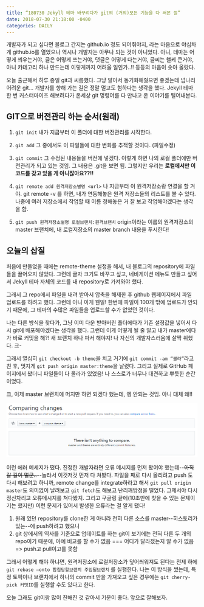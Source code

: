 ```yaml
---
title: “180730 Jekyll 테마 바꾸려다가 git의 (거의)모든 기능을 다 써본 썰”
date: 2018-07-30 21:18:00 -0400
categories: DAILY
---
```


개발자가 되고 싶다면 블로그 간지는 github.io 정도 되어줘야지, 라는 마음으로 야심차게 github.io를 열었으나 역시나 개발자는 아무나 되는 것이 아니었다. 아니, 테마는 어떻게 씌우는거야, 글은 어떻게 쓰는거야, 댓글은 어떻게 다는거야, 글씨는 왤케 큰거야, 아니 카테고리 하나 만드는데 이렇게까지 어려울 일인가..!! 등등의 마음이 솟아 올랐다.

오늘 출근해서 하루 종일 git과 씨름했다. 그냥 알아서 동기화해줬으면 좋겠는데 넘나리 어려운 git... 개발자를 향해 가는 길은 정말 멀고도 험하다는 생각을 했다.  Jekyll 테마 한 번 커스터마이즈 해보려다가 온세상 git 명령어를 다 만나고 온 이야기를 털어내본다.


## GIT으로 버전관리 하는 순서(원래)
1. `git init`  내가 지금부터 이 폴더에 대한 버전관리를 시작한다.

2. `git add`  그 중에서도 이 파일들에 대한 변화를 추적할 것이다.
(파일수정)

3. `git commit`  그 수정된 내용들을 버전에 넣겠다.
이렇게 하면 나의 로컬 폴더에만 버전관리가 되고 있는 것임. 그 내용은 .git을 보면 됨. 그렇지만 우리는 **로컬에서만 이 코드를 갖고 있을 게 아니잖아요??!!**

4. `git remote add 원격저장소별명 <url>` 나 지금부터 이 원격저장소랑 연결을 할 거야.
git remote -v 를 하면, 내가 연동해놓은 원격 저장소들의 리스트를 볼 수 있다.
나중에 여러 저장소에서 작업할 때 이름 정해놓은 거 잘 보고 작업해야겠다는 생각을 함.

5. `git push 원격저장소별명 로컬브랜치:원격브랜치`  origin이라는 이름의 원격저장소의 master 브랜치에, 내 로컬저장소의 master branch 내용을 푸시한다!


## 오늘의 삽질
처음에 만들었을 때에는 remote-theme 설정을 해서, 내 블로그의 repository에 파일들을 끌어오지 않았다. 그런데 글자 크기도 바꾸고 싶고, 네비게이션 메뉴도 만들고 싶어서 Jekyll 테마 자체의 코드를 내 repository로 가져와야 했다.

그래서 그 repo에서 파일을 내려 받아서 압축을 해제한 후 github 웹페이지에서 파일 업로드를 하려고 했다. 그런데 아니 이게 웬일! 한번에 파일이 100개 밖에 업로드가 안되기 때문에, 그 테마의 수많은 파일들을 업로드할 수가 없었던 것이다.

나는 다른 방식을 찾다가, 그냥 이미 다운 받아버린 폴더에다가 기존 설정값을 넣어서 다시 git에 배포해야겠다는 생각을 했다. 그런데 이게 어떻게 될 줄 알고 내가 master에다가 바로 커밋을 해?! 새 브랜치 하나 파서 해야지! 나 자신의 개발자스러움에 살짝 취했다. 크-

그래서 열심히 `git checkout -b theme`을 치고 거기에 `git commit -am “블라”`라고 친 후, 멋지게 `git push origin master:theme`을 날렸다. 그리고 실제로 GitHub 페이지에서 봤더니 파일들이 다 올라가 있었음! 나 스스로가 너무나 대견하고 뿌듯한 순간이었다.

크, 이제 master 브랜치에 머지만 하면 되겠다 했는데, 엥 안되는 것임.  아니 대체 왜!! 

![](assets/images/2018-07-30/github_error.png)

이런 에러 메세지가 떴다. 진정한 개발자라면 오류 메시지를 먼저 봤어야 했는데--~~아직 갈 길이 멀군..~~--놀라서 이것저것 먼저 다 쳐봤다. 파일을 째로 다시 올리려고 push 도 다시 해보려고 하니까, remote change를 integrate하라고 해서 `git pull origin master`도 의미없이 날려보고 `git fetch`도 해보고 난리깨방정을 떨었다. 그제서야 다시 정신차리고 오류메시지를 쳐다봤지. 그리고 구글링 끝에(10초만에 찾을 수 있는 문제이기는 했지만) 이런 문제가 있어서 발생한 오류라는 걸 알게 됐다!

1. 원래 있던 repository를 clone한 게 아니라 전혀 다른 소스를 master--히스토리가 있는--에 push하려고 했으니
2. git 상에서의 역사를 기준으로 업데이트를 하는 git이 보기에는 전혀 다른 두 개의 repo이기 때문에, 아예 비교를 할 수가 없음 === 어디가 달라졌는지 알 수가 없음 => push고 pull이고를 못함

그래서 어떻게 해야 하냐면, 원격저장소에 로컬저장소가 덮어씌워져도 된다는 전제 하에
`git rebase —onto 합침당할브랜치 주입될브랜치` 를 실행한다. 나는 이 방식을 썼는데, 특정 토픽이나 브랜치에서 하나의 commit 만을 가져오고 싶은 경우에는 `git cherry-pick 커밋ID`를 실행할 수도 있다고 한다.

오늘 그래도 git이랑 많이 친해진 것 같아서 기분이 좋다. 앞으로 잘해보자.
